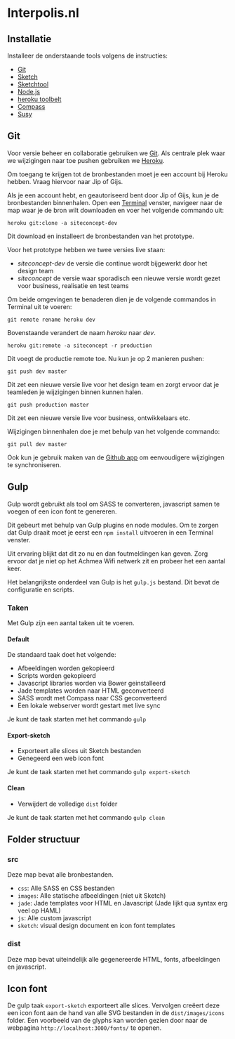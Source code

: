 # Interpolis.nl

## Installatie

Installeer de onderstaande tools volgens de instructies:

- [Git](https://mac.github.com)
- [Sketch](http://bohemiancoding.com/sketch/)
- [Sketchtool](http://bohemiancoding.com/sketch/tool/)
- [Node.js](http://nodejs.org)
- [heroku toolbelt](https://toolbelt.heroku.com)
- [Compass](http://compass-style.org/install/) 
- [Susy](http://susydocs.oddbird.net/en/latest/install/)

## Git
Voor versie beheer en collaboratie gebruiken we [Git](http://git-scm.com). Als centrale plek waar we wijzigingen naar toe pushen gebruiken we [Heroku](https://heroku.com). 

Om toegang te krijgen tot de bronbestanden moet je een account bij Heroku hebben. Vraag hiervoor naar Jip of Gijs.

Als je een account hebt, en geautoriseerd bent door Jip of Gijs, kun je de bronbestanden binnenhalen. Open een [Terminal](http://nl.wikipedia.org/wiki/Terminal_Apple) venster, navigeer naar de map waar je de bron wilt downloaden en voer het volgende commando uit:

`heroku git:clone -a siteconcept-dev`

Dit download en installeert de bronbestanden van het prototype.

Voor het prototype hebben we twee versies live staan:

- *siteconcept-dev* de versie die continue wordt bijgewerkt door het design team
- *siteconcept* de versie waar sporadisch een nieuwe versie wordt gezet voor business, realisatie en test teams

Om beide omgevingen te benaderen dien je de volgende commandos in Terminal uit te voeren: 

`git remote rename heroku dev`

Bovenstaande verandert de naam *heroku* naar *dev*.

`heroku git:remote -a siteconcept -r production`

Dit voegt de productie remote toe. Nu kun je op 2 manieren pushen:

`git push dev master`

Dit zet een nieuwe versie live voor het design team en zorgt ervoor dat je teamleden je wijzigingen binnen kunnen halen. 

`git push production master`

Dit zet een nieuwe versie live voor business, ontwikkelaars etc.

Wijzigingen binnenhalen doe je met behulp van het volgende commando:

`git pull dev master`

Ook kun je gebruik maken van de [Github app](https://mac.github.com) om eenvoudigere wijzigingen te synchroniseren.

## Gulp
Gulp wordt gebruikt als tool om SASS te converteren, javascript samen te voegen of een icon font te genereren. 

Dit gebeurt met behulp van Gulp plugins en node modules. Om te zorgen dat Gulp draait moet je eerst een `npm install` uitvoeren in een Terminal venster.

Uit ervaring blijkt dat dit zo nu en dan foutmeldingen kan geven. Zorg ervoor dat je niet op het Achmea Wifi netwerk zit en probeer het een aantal keer.

Het belangrijkste onderdeel van Gulp is het `gulp.js` bestand. Dit bevat de configuratie en scripts. 

### Taken 
Met Gulp zijn een aantal taken uit te voeren.

#### Default
De standaard taak doet het volgende:

- Afbeeldingen worden gekopieerd
- Scripts worden gekopieerd
- Javascript libraries worden via Bower geinstalleerd
- Jade templates worden naar HTML geconverteerd
- SASS wordt met Compass naar CSS geconverteerd
- Een lokale webserver wordt gestart met live sync

Je kunt de taak starten met het commando `gulp`

#### Export-sketch

- Exporteert alle slices uit Sketch bestanden
- Genegeerd een web icon font

Je kunt de taak starten met het commando `gulp export-sketch`

#### Clean

- Verwijdert de volledige `dist` folder

Je kunt de taak starten met het commando `gulp clean`

## Folder structuur

### src
Deze map bevat alle bronbestanden.

- `css`: Alle SASS en CSS bestanden
- `images`: Alle statische afbeeldingen (niet uit Sketch)
- `jade`: Jade templates voor HTML en Javascript (Jade lijkt qua syntax erg veel op HAML)
- `js`: Alle custom javascript
- `sketch`: visual design document en icon font templates

### dist
Deze map bevat uiteindelijk alle gegenereerde HTML, fonts, afbeeldingen en javascript.

## Icon font
De gulp taak `export-sketch` exporteert alle slices. Vervolgen creëert deze een icon font aan de hand van alle SVG bestanden in de `dist/images/icons` folder. Een voorbeeld van de glyphs kan worden gezien door naar de webpagina `http://localhost:3000/fonts/` te openen.